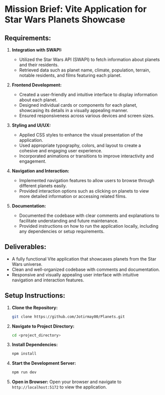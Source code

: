 # Mission Brief: Vite Application for Star Wars Planets Showcase

## Requirements:
1. **Integration with SWAPI:**
   - Utilized the Star Wars API (SWAPI) to fetch information about planets and their residents.
   - Retrieved data such as planet name, climate, population, terrain, notable residents, and films featuring each planet.

2. **Frontend Development:**
   - Created a user-friendly and intuitive interface to display information about each planet.
   - Designed individual cards or components for each planet, showcasing its details in a visually appealing manner.
   - Ensured responsiveness across various devices and screen sizes.

3. **Styling and UI/UX:**
   - Applied CSS styles to enhance the visual presentation of the application.
   - Used appropriate typography, colors, and layout to create a cohesive and engaging user experience.
   - Incorporated animations or transitions to improve interactivity and engagement.

4. **Navigation and Interaction:**
   - Implemented navigation features to allow users to browse through different planets easily.
   - Provided interaction options such as clicking on planets to view more detailed information or accessing related films.

5. **Documentation:**
   - Documented the codebase with clear comments and explanations to facilitate understanding and future maintenance.
   - Provided instructions on how to run the application locally, including any dependencies or setup requirements.

## Deliverables:
- A fully functional Vite application that showcases planets from the Star Wars universe.
- Clean and well-organized codebase with comments and documentation.
- Responsive and visually appealing user interface with intuitive navigation and interaction features.

## Setup Instructions:
1. **Clone the Repository:**
   ```bash
   git clone https://github.com/Jotirmay00/Planets.git
   ```

2. **Navigate to Project Directory:**
   ```bash
   cd <project_directory>
   ```

3. **Install Dependencies:**
   ```bash
   npm install
   ```

4. **Start the Development Server:**
   ```bash
   npm run dev
   ```

5. **Open in Browser:**
   Open your browser and navigate to `http://localhost:5172` to view the application.


